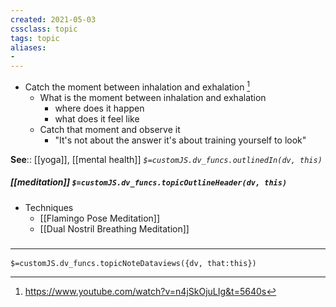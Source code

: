 ```yaml
---
created: 2021-05-03
cssclass: topic
tags: topic
aliases:
- 
---
```


- Catch the moment between inhalation and exhalation [^1]
	- What is the moment between inhalation and exhalation
		- where does it happen
		- what does it feel like
	- Catch that moment and observe it
		- "It's not about the answer it's about training yourself to look"

**See**:: [[yoga]], [[mental health]]
*`$=customJS.dv_funcs.outlinedIn(dv, this)`*

##### [[meditation]] `$=customJS.dv_funcs.topicOutlineHeader(dv, this)`
- Techniques
	- [[Flamingo Pose Meditation]]
	- [[Dual Nostril Breathing Meditation]]

[^1]: https://www.youtube.com/watch?v=n4jSkOjuLIg&t=5640s

### <hr class="dataviews"/>

`$=customJS.dv_funcs.topicNoteDataviews({dv, that:this})`
